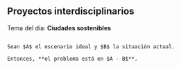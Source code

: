 ## Proyectos interdisciplinarios

Tema del día: **Ciudades sostenibles**

```ad-note

Sean $A$ el escenario ideal y $B$ la situación actual.

Entonces, **el problema está en $A - B$**.

```
